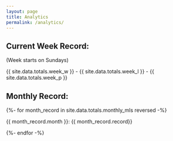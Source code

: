 ```yaml
---
layout: page
title: Analytics
permalink: /analytics/
---
```


<h2>Current Week Record:</h2>
<p>(Week starts on Sundays)</p>
<p>{{ site.data.totals.week_w }} - {{ site.data.totals.week_l }} - {{ site.data.totals.week_p }}</p>
<h2>Monthly Record:</h2>
{%- for month_record in site.data.totals.monthly_mls reversed -%}
<p>{{ month_record.month }}: {{ month_record.record}}</p>
{%- endfor -%}
